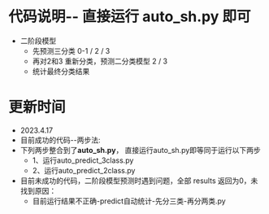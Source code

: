 # 代码说明-- 直接运行  auto_sh.py 即可
* 二阶段模型 
  * 先预测三分类 0-1 / 2 / 3 
  * 再对2和3 重新分类，预测二分类模型 2 / 3
  * 统计最终分类结果

# 更新时间
* 2023.4.17
* 目前成功的代码--两步法:
* 下列两步整合到了**auto_sh.py**， 直接运行auto_sh.py即等同于运行以下两步
  * 1、运行auto_predict_3class.py
  * 2、运行auto_predict_2class.py
* 目前未成功的代码，二阶段模型预测时遇到问题，全部 results 返回为0，未找到原因：
  * 目前运行结果不正确-predict自动统计-先分三类-再分两类.py
